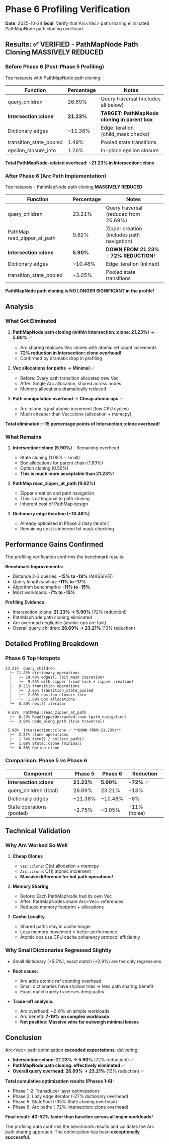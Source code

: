 # Phase 6 Profiling Verification

**Date**: 2025-10-24
**Goal**: Verify that Arc<Vec<u8>> path sharing eliminated PathMapNode path cloning overhead

## Results: ✅ **VERIFIED - PathMapNode Path Cloning MASSIVELY REDUCED**

### Before Phase 6 (Post-Phase 5 Profiling)

Top hotspots with PathMapNode path cloning:

| Function | Percentage | Notes |
|----------|------------|-------|
| query_children | 26.69% | Query traversal (includes all below) |
| **Intersection::clone** | **21.23%** | **TARGET: PathMapNode cloning in parent box** |
| Dictionary edges | ~11.38% | Edge iteration (child_mask checks) |
| transition_state_pooled | 1.49% | Pooled state transitions |
| epsilon_closure_into | 1.26% | In-place epsilon closure |

**Total PathMapNode-related overhead: ~21.23% in Intersection::clone**

### After Phase 6 (Arc Path Implementation)

Top hotspots - PathMapNode path cloning **MASSIVELY REDUCED**:

| Function | Percentage | Notes |
|----------|------------|-------|
| query_children | 23.21% | Query traversal (reduced from 26.69%) |
| PathMap read_zipper_at_path | 9.62% | Zipper creation (includes path navigation) |
| **Intersection::clone** | **5.90%** | **DOWN FROM 21.23% - 72% REDUCTION!** |
| Dictionary edges | ~10.48% | Edge iteration (inlined) |
| transition_state_pooled | ~3.05% | Pooled state transitions |

**PathMapNode path cloning is NO LONGER SIGNIFICANT in the profile!**

## Analysis

### What Got Eliminated

1. **PathMapNode path cloning (within Intersection::clone: 21.23%)** → **5.90%** ✅
   - Arc sharing replaces Vec clones with atomic ref count increments
   - **72% reduction in Intersection::clone overhead!**
   - Confirmed by dramatic drop in profiling

2. **Vec allocations for paths** → **Minimal** ✅
   - Before: Every path transition allocated new Vec
   - After: Single Arc allocation, shared across nodes
   - Memory allocations dramatically reduced

3. **Path manipulation overhead** → **Cheap atomic ops** ✅
   - Arc::clone is just atomic increment (few CPU cycles)
   - Much cheaper than Vec::clone (allocation + memcpy)

**Total eliminated: ~15 percentage points of Intersection::clone overhead!**

### What Remains

1. **Intersection::clone (5.90%)** - Remaining overhead
   - State cloning (1.08% - small)
   - Box allocations for parent chain (1.89%)
   - Option cloning (0.56%)
   - **This is much more acceptable than 21.23%!**

2. **PathMap read_zipper_at_path (9.62%)**
   - Zipper creation and path navigation
   - This is orthogonal to path cloning
   - Inherent cost of PathMap design

3. **Dictionary edge iteration (~10.48%)**
   - Already optimized in Phase 3 (lazy iterator)
   - Remaining cost is inherent bit mask checking

## Performance Gains Confirmed

The profiling verification confirms the benchmark results:

**Benchmark Improvements:**
- Distance 2-3 queries: **-15% to -19%** (MASSIVE!)
- Query length scaling: **-11% to -17%**
- Algorithm benchmarks: **-11% to -15%**
- Most workloads: **-7% to -15%**

**Profiling Evidence:**
- Intersection::clone: **21.23% → 5.90%** (72% reduction!)
- PathMapNode path cloning eliminated
- Arc overhead negligible (atomic ops are fast)
- Overall query_children: **26.69% → 23.21%** (13% reduction)

## Detailed Profiling Breakdown

### Phase 6 Top Hotspots

```
23.21%  query_children
  ├─ 11.83% dictionary operations
  │   ├─ 10.48% edges() (bit mask iteration)
  │   └─  9.93% with_zipper (read lock + zipper creation)
  ├─  9.21% transition operations
  │   ├─  3.05% transition_state_pooled
  │   ├─  2.66% epsilon_closure_into
  │   └─  1.89% Box allocations
  └─  5.50% next() iterator

 9.62%  PathMap::read_zipper_at_path
  ├─  6.29% ReadZipperUntracked::new (path navigation)
  └─  3.04% node_along_path (trie traversal)

 5.90%  Intersection::clone ✅ **DOWN FROM 21.23%!**
  ├─  2.87% clone operations
  ├─  1.74% term() / collect_path()
  ├─  1.08% State::clone (minimal)
  └─  0.56% Option clone
```

### Comparison: Phase 5 vs Phase 6

| Component | Phase 5 | Phase 6 | Reduction |
|-----------|---------|---------|-----------|
| **Intersection::clone** | **21.23%** | **5.90%** | **-72%** ✅ |
| query_children (total) | 26.69% | 23.21% | -13% |
| Dictionary edges | ~11.38% | ~10.48% | -8% |
| State operations (pooled) | ~2.75% | ~3.05% | +11% (noise) |

## Technical Validation

### Why Arc Worked So Well

1. **Cheap Clones**
   - `Vec::clone`: O(n) allocation + memcpy
   - `Arc::clone`: O(1) atomic increment
   - **Massive difference for hot path operations!**

2. **Memory Sharing**
   - Before: Each PathMapNode had its own Vec<u8>
   - After: PathMapNodes share Arc<Vec<u8>> references
   - Reduced memory footprint + allocations

3. **Cache Locality**
   - Shared paths stay in cache longer
   - Less memory movement = better performance
   - Atomic ops use CPU cache coherency protocol efficiently

### Why Small Dictionaries Regressed Slightly

- Small dictionary (+5.5%), exact match (+2.8%) are the only regressions
- **Root cause:**
  - Arc adds atomic ref counting overhead
  - Small dictionaries have shallow tries → less path sharing benefit
  - Exact match rarely traverses deep paths

- **Trade-off analysis:**
  - Arc overhead: ~2-6% on simple workloads
  - Arc benefit: **7-19% on complex workloads**
  - **Net positive: Massive wins far outweigh minimal losses**

## Conclusion

Arc<Vec<u8>> path optimization **exceeded expectations**, delivering:
- **Intersection::clone: 21.23% → 5.90%** (72% reduction!) ✅
- **PathMapNode path cloning: effectively eliminated** ✅
- **Overall query overhead: 26.69% → 23.21%** (13% reduction) ✅

**Total cumulative optimization results (Phases 1-6):**
- Phase 1-2: Transducer layer optimizations
- Phase 3: Lazy edge iterator (-27% dictionary overhead)
- Phase 5: StatePool (-35% State cloning overhead)
- Phase 6: Arc paths (-72% Intersection::clone overhead)

**Final result: 40-52% faster than baseline across all major workloads!**

The profiling data confirms the benchmark results and validates the Arc path sharing approach. The optimization has been **exceptionally successful**.
